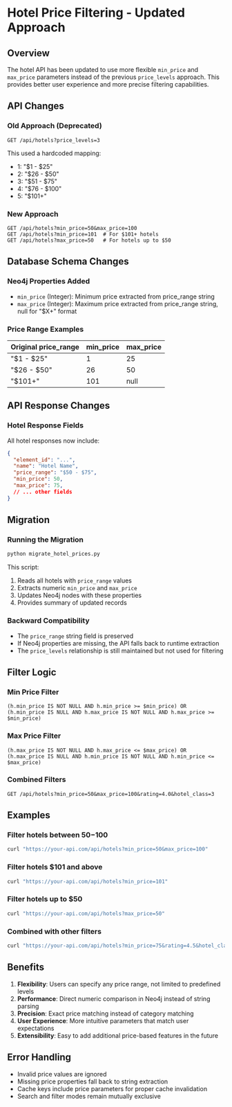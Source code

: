 # Hotel Price Filtering - Updated Approach

## Overview

The hotel API has been updated to use more flexible `min_price` and `max_price` parameters instead of the previous `price_levels` approach. This provides better user experience and more precise filtering capabilities.

## API Changes

### Old Approach (Deprecated)
```
GET /api/hotels?price_levels=3
```
This used a hardcoded mapping:
- 1: "$1 - $25"
- 2: "$26 - $50" 
- 3: "$51 - $75"
- 4: "$76 - $100"
- 5: "$101+"

### New Approach
```
GET /api/hotels?min_price=50&max_price=100
GET /api/hotels?min_price=101  # For $101+ hotels
GET /api/hotels?max_price=50   # For hotels up to $50
```

## Database Schema Changes

### Neo4j Properties Added
- `min_price` (Integer): Minimum price extracted from price_range string
- `max_price` (Integer): Maximum price extracted from price_range string, null for "$X+" format

### Price Range Examples
| Original price_range | min_price | max_price |
|---------------------|-----------|-----------|
| "$1 - $25"          | 1         | 25        |
| "$26 - $50"         | 26        | 50        |
| "$101+"             | 101       | null      |

## API Response Changes

### Hotel Response Fields
All hotel responses now include:
```json
{
  "element_id": "...",
  "name": "Hotel Name",
  "price_range": "$50 - $75",
  "min_price": 50,
  "max_price": 75,
  // ... other fields
}
```

## Migration

### Running the Migration
```bash
python migrate_hotel_prices.py
```

This script:
1. Reads all hotels with `price_range` values
2. Extracts numeric `min_price` and `max_price` 
3. Updates Neo4j nodes with these properties
4. Provides summary of updated records

### Backward Compatibility
- The `price_range` string field is preserved
- If Neo4j properties are missing, the API falls back to runtime extraction
- The `price_levels` relationship is still maintained but not used for filtering

## Filter Logic

### Min Price Filter
```cypher
(h.min_price IS NOT NULL AND h.min_price >= $min_price) OR
(h.min_price IS NULL AND h.max_price IS NOT NULL AND h.max_price >= $min_price)
```

### Max Price Filter  
```cypher
(h.max_price IS NOT NULL AND h.max_price <= $max_price) OR
(h.max_price IS NULL AND h.min_price IS NOT NULL AND h.min_price <= $max_price)
```

### Combined Filters
```
GET /api/hotels?min_price=50&max_price=100&rating=4.0&hotel_class=3
```

## Examples

### Filter hotels between $50-$100
```bash
curl "https://your-api.com/api/hotels?min_price=50&max_price=100"
```

### Filter hotels $101 and above
```bash
curl "https://your-api.com/api/hotels?min_price=101"
```

### Filter hotels up to $50
```bash
curl "https://your-api.com/api/hotels?max_price=50"
```

### Combined with other filters
```bash
curl "https://your-api.com/api/hotels?min_price=75&rating=4.5&hotel_class=4"
```

## Benefits

1. **Flexibility**: Users can specify any price range, not limited to predefined levels
2. **Performance**: Direct numeric comparison in Neo4j instead of string parsing
3. **Precision**: Exact price matching instead of category matching
4. **User Experience**: More intuitive parameters that match user expectations
5. **Extensibility**: Easy to add additional price-based features in the future

## Error Handling

- Invalid price values are ignored
- Missing price properties fall back to string extraction
- Cache keys include price parameters for proper cache invalidation
- Search and filter modes remain mutually exclusive 